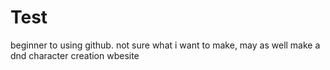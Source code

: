 # Test
 beginner to using github. not sure what i want to make, may as well make a dnd character creation wbesite
